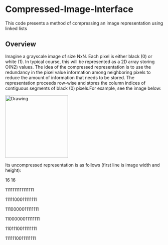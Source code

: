# Compressed-Image-Interface
This code presents a method of compressing an image representation using linked lists 

## Overview 
Imagine a grayscale image of size NxN. Each pixel is either black (0) or white (1). In typical course, this will be represented as a 2D array storing O(N2) values. The idea of the compressed representation is to use the redundancy in the pixel value information among neighboring pixels to reduce the amount of information that needs to be stored. The representation proceeds row-wise and stores the column indices of contiguous segments of black (0) pixels.For example, see the image below:

<img src="Other/img.jpg" alt="Drawing" width="200" height="200"/>

Its uncompressed representation is as follows (first line is image width and height):

16 16 

1111111111111111 

1111100011111111

1110000011111111 

1100000011111111 

1101110011111111 

1111110011111111

